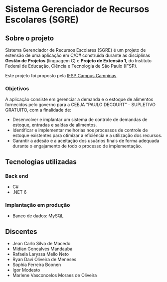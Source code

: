 # Sistema Gerenciador de Recursos Escolares (SGRE)

## Sobre o projeto

Sistema Gerenciador de Recursos Escolares (SGRE) é um projeto de extensão de uma aplicação em C/C# construída durante as disciplinas **Gestão de Projetos** (linguagem C) e **Projeto de Extensão 1**, do Instituto Federal de Educação, Ciência e Tecnologia de São Paulo (IFSP).

Este projeto foi proposto pela [IFSP Campus Campinas](https://github.com/IFSP-Campus-Campinas-TADS).

### Objetivos

A aplicação consiste em gerenciar a demanda e o estoque de alimentos fornecidos pelo governo para a CEEJA "PAULO DECOURT" - SUPLETIVO GRATUITO, com a finalidade de:
- Desenvolver e implantar um sistema de controle de demandas de estoque, entradas e saídas de alimentos.
- Identificar e implementar melhorias nos processos de controle de estoque existentes para otimizar a eficiência e a utilização dos recursos.
- Garantir a adesão e a aceitação dos usuários finais de forma adequada durante o engajamento de todo o processo de implementação.

## Tecnologias utilizadas
### Back end
- C#
- .NET 6

### Implantação em produção
- Banco de dados: MySQL

## Discentes
- Jean Carlo Silva de Macedo
- Midian Goncalves Mandauba
- Rafaela Laryssa Mello Neto
- Ryan Davi Oliveira de Meneses
- Sophia Ferreira Boonen
- Igor Modesto
- Marlene Vasconcelos Moraes de Oliveira

